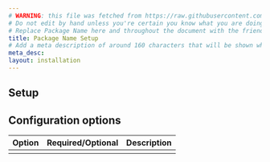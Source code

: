 ```yaml
---
# WARNING: this file was fetched from https://raw.githubusercontent.com/pulumi/pulumi-aws-s3-replicated-bucket/v0.0.6/docs/installation-configuration.md
# Do not edit by hand unless you're certain you know what you are doing!
# Replace Package Name here and throughout the document with the friendly name of your package
title: Package Name Setup
# Add a meta description of around 160 characters that will be shown when your package is viewed in a search engine
meta_desc: 
layout: installation
---
```


<!-- Use this page to describe any steps a user needs to take to configure your package before using it. Common configuring includes logging into the cloud provider and making those credentials available to Pulumi, setting project-wide configuration values, and more. You can use the suggested structure below or replace it with your own. -->

## Setup

<!-- Add your content here -->

## Configuration options

| Option | Required/Optional | Description |
|--------|-------------------|-------------|
|        |                   |             |
